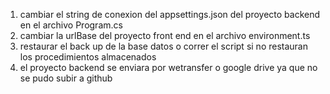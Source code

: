 1. cambiar el string de conexion del appsettings.json del proyecto backend en el archivo Program.cs
2. cambiar la urlBase del proyecto front end en el archivo environment.ts
3. restaurar el back up de la base datos o correr el script si no restauran los procedimientos almacenados
4. el proyecto backend se enviara por wetransfer o google drive ya que no se pudo subir a github
